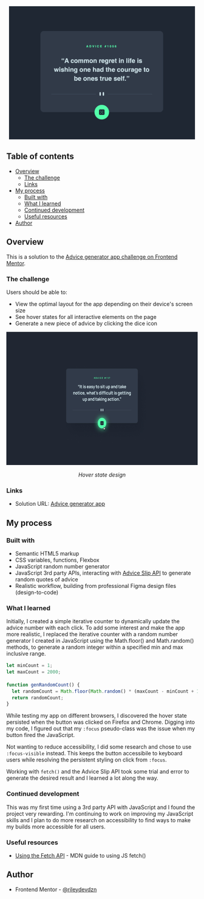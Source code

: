 <div align="center">
  <img 
    src="./advice-gen-api.png"
    alt="Random advice generator app. Advice #1056: A commmon regret in life is wishing one had the courage to be one's true self."
    height="350px">
</div>

## Table of contents

- [Overview](#overview)
  - [The challenge](#the-challenge)
  - [Links](#links)
- [My process](#my-process)
  - [Built with](#built-with)
  - [What I learned](#what-i-learned)
  - [Continued development](#continued-development)
  - [Useful resources](#useful-resources)
- [Author](#author)

## Overview

This is a solution to the [Advice generator app challenge on Frontend Mentor](https://www.frontendmentor.io/challenges/advice-generator-app-QdUG-13db).

### The challenge

Users should be able to:

- View the optimal layout for the app depending on their device's screen size
- See hover states for all interactive elements on the page
- Generate a new piece of advice by clicking the dice icon

<div align="center">
  <img
    src="./active-states.jpg"
    alt=""
    height="350px">
  <p><em>Hover state design</em></p>
</div>

### Links

- Solution URL: [Advice generator app](https://rileydevdzn.github.io/advice-generator-API/)

## My process

### Built with

- Semantic HTML5 markup
- CSS variables, functions, Flexbox
- JavaScript random number generator
- JavaScript 3rd party APIs, interacting with [Advice Slip API](https://api.adviceslip.com/) to generate random quotes of advice
- Realistic workflow, building from professional Figma design files (design-to-code) 

### What I learned

Initially, I created a simple iterative counter to dynamically update the advice number with each click. To add some interest and make the app more realistic, I replaced the iterative counter with a random number generator I created in JavaScript using the Math.floor() and Math.random() methods, to generate a random integer within a specified min and max inclusive range.
```js
let minCount = 1;
let maxCount = 2000;

function genRandomCount() {
  let randomCount = Math.floor(Math.random() * (maxCount - minCount + 1)) + minCount;
  return randomCount;
}
``` 

While testing my app on different browsers, I discovered the hover state persisted when the button was clicked on Firefox and Chrome. Digging into my code, I figured out that my `:focus` pseudo-class was the issue when my button fired the JavaScript. 

Not wanting to reduce accessibility, I did some research and chose to use `:focus-visible` instead. This keeps the button accessibile to keyboard users while resolving the persistent styling on click from `:focus`.

Working with `fetch()` and the Advice Slip API took some trial and error to generate the desired result and I learned a lot along the way.

### Continued development

This was my first time using a 3rd party API with JavaScript and I found the project very rewarding. I'm continuing to work on improving my JavaScript skills and I plan to do more research on accessibility to find ways to make my builds more accessible for all users. 

### Useful resources

- [Using the Fetch API](https://developer.mozilla.org/en-US/docs/Web/API/Fetch_API/Using_Fetch) - MDN guide to using JS fetch()

## Author

- Frontend Mentor - [@rileydevdzn](https://www.frontendmentor.io/profile/rileydevdzn)
